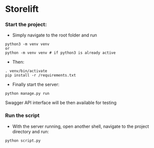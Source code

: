 # Storelift

### Start the project:

- Simply navigate to the root folder and run
```shell
python3 -m venv venv
or
python -m venv venv # if python3 is already active
```
- Then:
```shell
. venv/bin/activate
pip install -r /requirements.txt
```

- Finally start the server:
```shell
python manage.py run
```

Swagger API interface will be then available for testing

### Run the script

- With the server running, open another shell, navigate to the project directory and run:
```shell
python script.py
```
